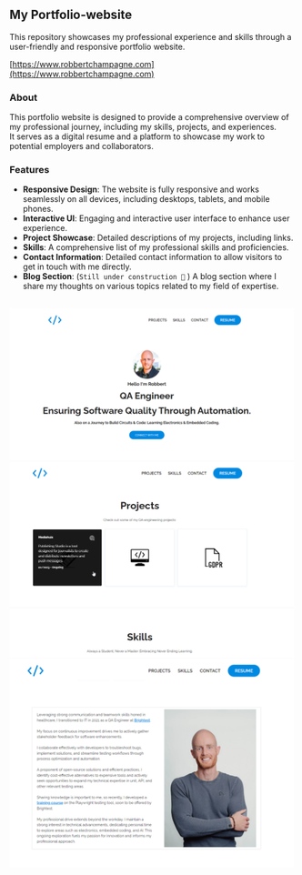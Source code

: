 ## My Portfolio-website

This repository showcases my professional experience and skills through a user-friendly and responsive portfolio website.

[https://www.robbertchampagne.com](https://www.robbertchampagne.com)

### About

This portfolio website is designed to provide a comprehensive overview of my professional journey, including my skills, projects, and experiences.<br>
It serves as a digital resume and a platform to showcase my work to potential employers and collaborators.

### Features

- **Responsive Design**: The website is fully responsive and works seamlessly on all devices, including desktops, tablets, and mobile phones.
- **Interactive UI**: Engaging and interactive user interface to enhance user experience.
- **Project Showcase**: Detailed descriptions of my projects, including links.
- **Skills**: A comprehensive list of my professional skills and proficiencies.
- **Contact Information**: Detailed contact information to allow visitors to get in touch with me directly.
- **Blog Section**: (`Still under construction 🚧` ) A blog section where I share my thoughts on various topics related to my field of expertise.

<br>

<img src="./assets/screenshot1.png"  width="500"/>

<img src="./assets/screenshot2.png"  width="500"/>

<img src="./assets/screenshot3.png"  width="500"/>